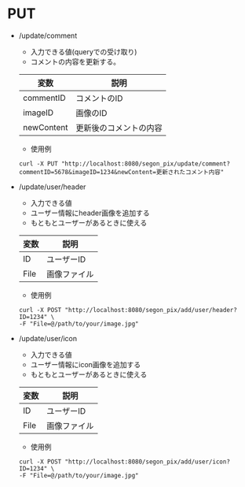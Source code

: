 # PUT

- /update/comment
    - 入力できる値(queryでの受け取り)
    - コメントの内容を更新する。

    | 変数      |     説明     |
    |-----------|-----------|
    |commentID       |  コメントのID  |
    |imageID    |  画像のID  |
    |newContent       |  更新後のコメントの内容  |


    - 使用例

    ```
   curl -X PUT "http://localhost:8080/segon_pix/update/comment?commentID=5678&imageID=1234&newContent=更新されたコメント内容"
    ```

- /update/user/header
    - 入力できる値
    - ユーザー情報にheader画像を追加する
    - もともとユーザーがあるときに使える

    | 変数      | 説明|
    |-----------|-----|
    |ID       |   ユーザーID   |
    |File    |   画像ファイル   |


    - 使用例

    ```
    curl -X POST "http://localhost:8080/segon_pix/add/user/header?ID=1234" \
  -F "File=@/path/to/your/image.jpg"
    ```

- /update/user/icon
    - 入力できる値
    - ユーザー情報にicon画像を追加する
    - もともとユーザーがあるときに使える

    | 変数      | 説明|
    |-----------|-----|
    |ID       |   ユーザーID   |
    |File    |   画像ファイル   |


    - 使用例

    ```
    curl -X POST "http://localhost:8080/segon_pix/add/user/icon?ID=1234" \
  -F "File=@/path/to/your/image.jpg"
    ```